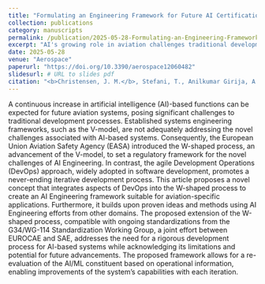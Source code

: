 ```yaml
---
title: "Formulating an Engineering Framework for Future AI Certification in Aviation"
collection: publications
category: manuscripts
permalink: /publication/2025-05-28-Formulating-an-Engineering-Framework-for-Future-AI-Certification-in-Aviation
excerpt: "AI's growing role in aviation challenges traditional development models like the V-model. To address this, EASA introduced the W-shaped process, tailored for AI system certification. This article proposes enhancing the W-shaped model by integrating DevOps principles for continuous iteration and improvement. The approach aligns with G34/WG-114 standardization efforts and supports ongoing re-evaluation of AI components using operational data, enabling iterative system enhancements and addressing aviation-specific AI engineering needs."
date: 2025-05-28
venue: "Aerospace"
paperurl: "https://doi.org/10.3390/aerospace12060482"
slidesurl: # URL to slides pdf
citation: "<b>Christensen, J. M.</b>, Stefani, T., Anilkumar Girija, A., Hoemann, E., Vogt, A., Werbilo, V., Durak, U., K&ouml;ster, F., Kr&uuml;ger, T. and Hallerbach, S. &quot;Formulating an Engineering Framework for Future AI Certification in Aviation&quot;, in <i>Aerospace</i>, May 2025."
---
```

A continuous increase in artificial intelligence (AI)-based functions can be expected for future aviation systems, posing significant challenges to traditional development processes. Established systems engineering frameworks, such as the V-model, are not adequately addressing the novel challenges associated with AI-based systems. Consequently, the European Union Aviation Safety Agency (EASA) introduced the W-shaped process, an advancement of the V-model, to set a regulatory framework for the novel challenges of AI Engineering. In contrast, the agile Development Operations (DevOps) approach, widely adopted in software development, promotes a never-ending iterative development process. This article proposes a novel concept that integrates aspects of DevOps into the W-shaped process to create an AI Engineering framework suitable for aviation-specific applications. Furthermore, it builds upon proven ideas and methods using AI Engineering efforts from other domains. The proposed extension of the W-shaped process, compatible with ongoing standardizations from the G34/WG-114 Standardization Working Group, a joint effort between EUROCAE and SAE, addresses the need for a rigorous development process for AI-based systems while acknowledging its limitations and potential for future advancements. The proposed framework allows for a re-evaluation of the AI/ML constituent based on operational information, enabling improvements of the system’s capabilities with each iteration.
